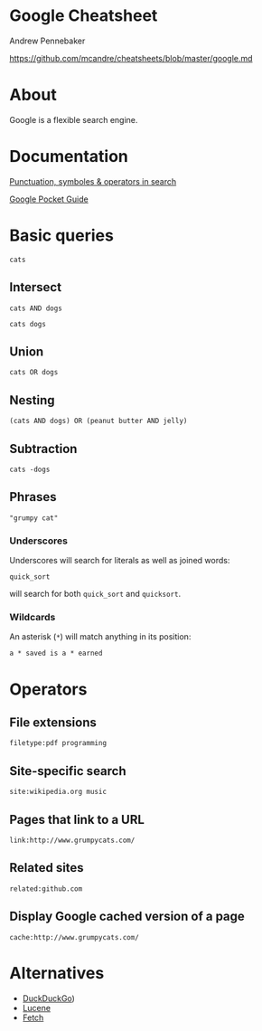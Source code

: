 # Google Cheatsheet

Andrew Pennebaker

https://github.com/mcandre/cheatsheets/blob/master/google.md

# About

Google is a flexible search engine.

# Documentation

[Punctuation, symboles & operators in search](https://support.google.com/websearch/answer/2466433?hl=en)

[Google Pocket Guide](http://www.amazon.com/dp/0596005504/)

# Basic queries

```
cats
```

## Intersect

```
cats AND dogs
```

```
cats dogs
```

## Union

```
cats OR dogs
```

## Nesting

```
(cats AND dogs) OR (peanut butter AND jelly)
```

## Subtraction

```
cats -dogs
```

## Phrases

```
"grumpy cat"
```

### Underscores

Underscores will search for literals as well as joined words:

```
quick_sort
```

will search for both `quick_sort` and `quicksort`.

### Wildcards

An asterisk (`*`) will match anything in its position:

```
a * saved is a * earned
```

# Operators

## File extensions

```
filetype:pdf programming
```

## Site-specific search

```
site:wikipedia.org music
```

## Pages that link to a URL

```
link:http://www.grumpycats.com/
```

## Related sites

```
related:github.com
```

## Display Google cached version of a page

```
cache:http://www.grumpycats.com/
```

# Alternatives

* [DuckDuckGo](https://github.com/mcandre/cheatsheets/blob/master/duckduckgo.md))
* [Lucene](http://lucene.apache.org/)
* [Fetch](http://fetch.yellosoft.us/)
